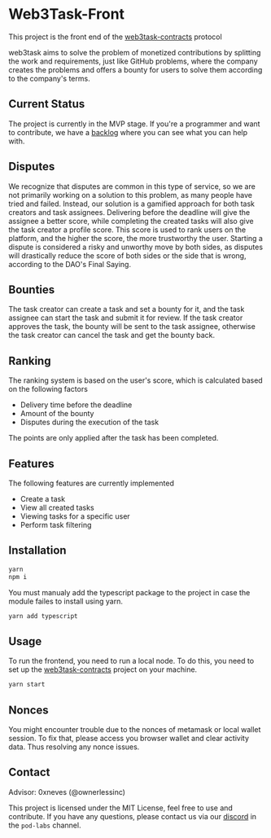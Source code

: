 # Web3Task-Front

This project is the front end of the [web3task-contracts](https://github.com/w3b3d3v/web3task-contracts) protocol

web3task aims to solve the problem of monetized contributions by splitting the work and requirements, just like GitHub problems, where the company creates the problems and offers a bounty for users to solve them according to the company's terms.

## Current Status

The project is currently in the MVP stage.
If you're a programmer and want to contribute, we have a [backlog](https://github.com/orgs/w3b3d3v/projects/6/views/2) where you can see what you can help with.

## Disputes

We recognize that disputes are common in this type of service, so we are not primarily working on a solution to this problem, as many people have tried and failed. Instead, our solution is a gamified approach for both task creators and task assignees. Delivering before the deadline will give the assignee a better score, while completing the created tasks will also give the task creator a profile score. This score is used to rank users on the platform, and the higher the score, the more trustworthy the user. Starting a dispute is considered a risky and unworthy move by both sides, as disputes will drastically reduce the score of both sides or the side that is wrong, according to the DAO's Final Saying.

## Bounties

The task creator can create a task and set a bounty for it, and the task assignee can start the task and submit it for review. If the task creator approves the task, the bounty will be sent to the task assignee, otherwise the task creator can cancel the task and get the bounty back.

## Ranking

The ranking system is based on the user's score, which is calculated based on the following factors

- Delivery time before the deadline
- Amount of the bounty
- Disputes during the execution of the task

The points are only applied after the task has been completed.

## Features

The following features are currently implemented

- Create a task
- View all created tasks
- Viewing tasks for a specific user
- Perform task filtering

## Installation

```bash
yarn
npm i
```

You must manualy add the typescript package to the project in case the module failes to install using yarn.

```bash
yarn add typescript
```

## Usage

To run the frontend, you need to run a local node. To do this, you need to set up the [web3task-contracts](https://github.com/w3b3d3v/web3task-contracts) project on your machine.

```bash
yarn start
```

## Nonces

You might encounter trouble due to the nonces of metamask or local wallet session. To fix that, please access you browser wallet and clear activity data. Thus resolving any nonce issues.

## Contact

Advisor: 0xneves (@ownerlessinc)

This project is licensed under the MIT License, feel free to use and contribute. If you have any questions, please contact us via our [discord](https://discord.gg/web3dev) in the `pod-labs` channel.
